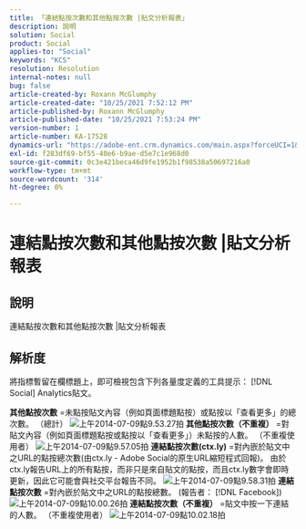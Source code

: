 ```yaml
---
title: 「連結點按次數和其他點按次數 |貼文分析報表」
description: 說明
solution: Social
product: Social
applies-to: "Social"
keywords: "KCS"
resolution: Resolution
internal-notes: null
bug: false
article-created-by: Roxann McGlumphy
article-created-date: "10/25/2021 7:52:12 PM"
article-published-by: Roxann McGlumphy
article-published-date: "10/25/2021 7:53:24 PM"
version-number: 1
article-number: KA-17528
dynamics-url: "https://adobe-ent.crm.dynamics.com/main.aspx?forceUCI=1&pagetype=entityrecord&etn=knowledgearticle&id=4a6c960a-cd35-ec11-b6e6-000d3a3485ea"
exl-id: f283df69-bf55-40e6-b9ae-d5e7c1e968d0
source-git-commit: 0c3e421beca46d9fe1952b1f98538a50697216a0
workflow-type: tm+mt
source-wordcount: '314'
ht-degree: 0%

---
```


# 連結點按次數和其他點按次數 |貼文分析報表

## 說明

連結點按次數和其他點按次數 |貼文分析報表

## 解析度


將指標暫留在欄標題上，即可檢視包含下列各量度定義的工具提示： [!DNL Social]  Analytics貼文。

<b>其他點按次數</b> =未點按貼文內容（例如頁面標題點按）或點按以「查看更多」的總次數。 （總計）
![上午2014-07-09點9.53.27拍](https://helpx.adobe.com/content/dam/help/en/social/kb/link-clicks-click-definitions/jcr%3acontent/main-pars/image/Screen%20Shot%202014-07-09%20at%209.53.27%20AM.png "上午2014-07-09點9.53.27拍")
<b>其他點按次數（不重複）</b> =對貼文內容（例如頁面標題點按或點按以「查看更多」）未點按的人數。 （不重複使用者）
![上午2014-07-09點9.57.05拍](https://helpx.adobe.com/content/dam/help/en/social/kb/link-clicks-click-definitions/jcr%3acontent/main-pars/image_0/Screen%20Shot%202014-07-09%20at%209.57.05%20AM.png "上午2014-07-09點9.57.05拍")
<b>連結點按次數(ctx.ly)</b> =對內嵌於貼文中之URL的點按總次數(由ctx.ly - Adobe Social的原生URL縮短程式回報)。 由於ctx.ly報告URL上的所有點按，而非只是來自貼文的點按，而且ctx.ly數字會即時更新，因此它可能會與社交平台報告不同。
![上午2014-07-09點9.58.31拍](https://helpx.adobe.com/content/dam/help/en/social/kb/link-clicks-click-definitions/jcr%3acontent/main-pars/image_1/Screen%20Shot%202014-07-09%20at%209.58.31%20AM.png "上午2014-07-09點9.58.31拍")
<b>連結點按次數</b> =對內嵌於貼文中之URL的點按總數。 (報告者： [!DNL Facebook])
![上午2014-07-09點10.00.26拍](https://helpx.adobe.com/content/dam/help/en/social/kb/link-clicks-click-definitions/jcr%3acontent/main-pars/image_2/Screen%20Shot%202014-07-09%20at%2010.00.26%20AM.png "上午2014-07-09點10.00.26拍")
<b>連結點按次數（不重複）</b> =貼文中按一下連結的人數。 （不重複使用者）
![上午2014-07-09點10.02.18拍](https://helpx.adobe.com/content/dam/help/en/social/kb/link-clicks-click-definitions/jcr%3acontent/main-pars/image_3/Screen%20Shot%202014-07-09%20at%2010.02.18%20AM.png "上午2014-07-09點10.02.18拍")
